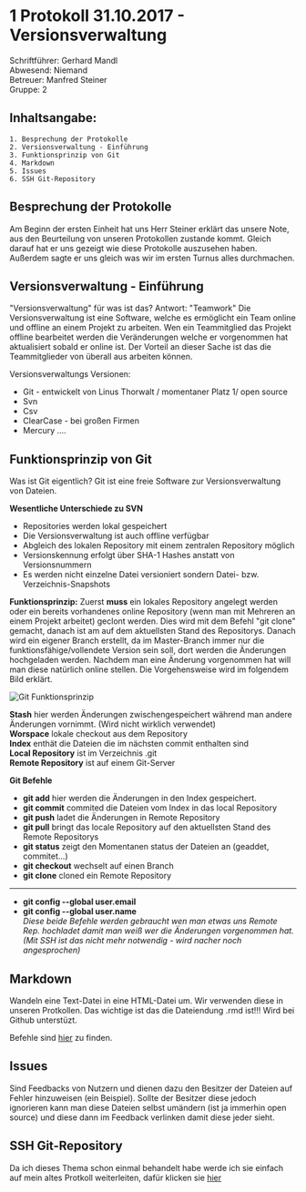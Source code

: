 # 1 Protokoll 31.10.2017 - Versionsverwaltung

Schriftführer: Gerhard Mandl  
Abwesend: Niemand  
Betreuer: Manfred Steiner  
Gruppe: 2  

## Inhaltsangabe:
    1. Besprechung der Protokolle
    2. Versionsverwaltung - Einführung  
    3. Funktionsprinzip von Git
    4. Markdown 
    5. Issues 
    6. SSH Git-Repository

## Besprechung der Protokolle
Am Beginn der ersten Einheit hat uns Herr Steiner erklärt das unsere Note, aus den Beurteilung von unseren Protokollen zustande kommt.  Gleich darauf hat er uns gezeigt wie diese Protokolle auszusehen haben.    
Außerdem sagte er uns gleich was wir im ersten Turnus alles durchmachen.  

## Versionsverwaltung - Einführung
"Versionsverwaltung" für was ist das? Antwort: "Teamwork" 
Die Versionsverwaltung ist eine Software, welche es ermöglicht ein Team online und offline an einem Projekt zu arbeiten. Wen ein Teammitglied das Projekt offline bearbeitet werden die Veränderungen welche er vorgenommen hat aktualisiert sobald er online ist. Der Vorteil an dieser Sache ist das die Teammitglieder von überall aus arbeiten können. 

Versionsverwaltungs Versionen:
* Git - entwickelt von Linus Thorwalt / momentaner Platz 1/ open source
* Svn
* Csv
* ClearCase - bei großen Firmen
* Mercury
....

## Funktionsprinzip von Git
Was ist Git eigentlich? Git ist eine freie Software zur Versionsverwaltung von Dateien.

**Wesentliche Unterschiede zu SVN**
* Repositories werden lokal gespeichert
* Die Versionsverwaltung ist auch offline verfügbar
* Abgleich des lokalen Repository mit einem zentralen Repository möglich
* Versionskennung erfolgt über SHA-1 Hashes anstatt von Versionsnummern
* Es werden nicht einzelne Datei versioniert sondern Datei- bzw. Verzeichnis-Snapshots

**Funktionsprinzip:**
Zuerst **muss** ein lokales Repository angelegt werden oder ein bereits vorhandenes online Repository (wenn man mit Mehreren an einem Projekt arbeitet) geclont werden. Dies wird mit dem Befehl "git clone" gemacht, danach ist am auf dem aktuellsten Stand des Repositorys. 
Danach wird ein eigener Branch erstellt, da im Master-Branch immer nur die funktionsfähige/vollendete Version sein soll, dort werden die  Änderungen hochgeladen werden.
Nachdem man eine Änderung vorgenommen hat will man diese natürlich online stellen. Die Vorgehensweise wird im folgendem Bild erklärt.

 ![Git Funktionsprinzip](https://github.com/HTLMechatronics/m14-la1-sx/blob/mangem13/mangem13/Git%20Funktionsprinzip.png)

**Stash** hier werden Änderungen zwischengespeichert während man andere Änderungen vornimmt. (Wird nicht wirklich verwendet)  
**Worspace** lokale checkout aus dem Repository  
**Index** enthät die Dateien die im nächsten commit enthalten sind  
**Local Repository** ist im Verzeichnis .git  
**Remote Repository** ist auf einem Git-Server  

**Git Befehle**
* **git add** hier werden die Änderungen in den Index gespeichert.
* **git commit** commited die Dateien vom Index in das local Repository
* **git push** ladet die Änderungen in Remote Repository
* **git pull** bringt das locale Repository auf den aktuellsten Stand des Remote Repositorys
* **git status** zeigt den Momentanen status der Dateien an (geaddet, commitet...)
* **git checkout** wechselt auf einen Branch
* **git clone** cloned ein Remote Repository 
--------------------------------------------
* **git config --global user.email**
* **git config --global user.name**  
*Diese beide Befehle werden gebraucht wen man etwas uns Remote Rep. hochladet damit man weiß wer die Änderungen vorgenommen hat. (Mit SSH ist das nicht mehr notwendig - wird nacher noch angesprochen)*

## Markdown 
Wandeln eine Text-Datei in eine HTML-Datei um. Wir verwenden diese in unseren Protkollen. Das wichtige ist das die Dateiendung .rmd ist!!!
Wird bei Github unterstüzt.

Befehle sind [hier](https://guides.github.com/features/mastering-markdown/) zu finden.

## Issues
Sind Feedbacks von Nutzern und dienen dazu den Besitzer der Dateien auf Fehler hinzuweisen (ein Beispiel).
Sollte der Besitzer diese jedoch ignorieren kann man diese Dateien selbst umändern (ist ja immerhin open source) und diese dann im Feedback verlinken damit diese jeder sieht.

## SSH Git-Repository
Da ich dieses Thema schon einmal behandelt habe werde ich sie einfach auf mein altes Protkoll weiterleiten, dafür klicken sie [hier](https://github.com/HTLMechatronics/m13-la1-8/blob/magnem13-work/mangem13/REPORT_2017_03_21.md)
